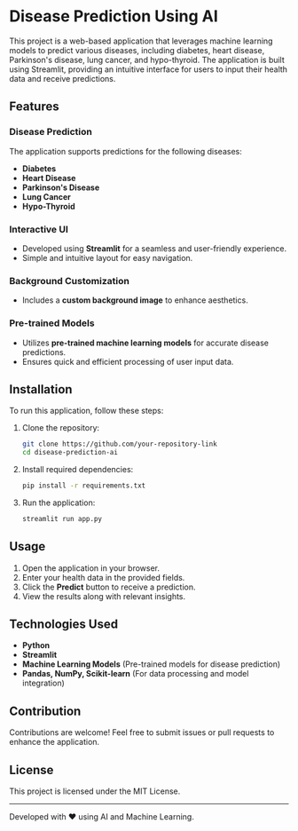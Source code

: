 # Disease Prediction Using AI

This project is a web-based application that leverages machine learning models to predict various diseases, including diabetes, heart disease, Parkinson's disease, lung cancer, and hypo-thyroid. The application is built using Streamlit, providing an intuitive interface for users to input their health data and receive predictions.

## Features

### Disease Prediction
The application supports predictions for the following diseases:
- **Diabetes**
- **Heart Disease**
- **Parkinson's Disease**
- **Lung Cancer**
- **Hypo-Thyroid**

### Interactive UI
- Developed using **Streamlit** for a seamless and user-friendly experience.
- Simple and intuitive layout for easy navigation.

### Background Customization
- Includes a **custom background image** to enhance aesthetics.

### Pre-trained Models
- Utilizes **pre-trained machine learning models** for accurate disease predictions.
- Ensures quick and efficient processing of user input data.

## Installation

To run this application, follow these steps:

1. Clone the repository:
   ```bash
   git clone https://github.com/your-repository-link
   cd disease-prediction-ai
   ```

2. Install required dependencies:
   ```bash
   pip install -r requirements.txt
   ```

3. Run the application:
   ```bash
   streamlit run app.py
   ```

## Usage
1. Open the application in your browser.
2. Enter your health data in the provided fields.
3. Click the **Predict** button to receive a prediction.
4. View the results along with relevant insights.

## Technologies Used
- **Python**
- **Streamlit**
- **Machine Learning Models** (Pre-trained models for disease prediction)
- **Pandas, NumPy, Scikit-learn** (For data processing and model integration)

## Contribution
Contributions are welcome! Feel free to submit issues or pull requests to enhance the application.

## License
This project is licensed under the MIT License.

---
Developed with ❤️ using AI and Machine Learning.



